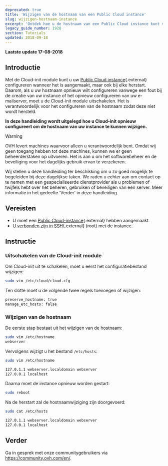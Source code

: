 ```yaml
---
deprecated: true
title: 'Wijzigen van de hostnaam van een Public Cloud instance'
slug: wijzigen-hostnaam-instance
excerpt: 'Ontdek hoe u de hostnaam van een Public Cloud instance kunt veranderen'
legacy_guide_number: 1928
section: Tutorials
updated: 2018-09-18
---
```


**Laatste update 17-08-2018**

## Introductie

Met de Cloud-init module kunt u uw [Public Cloud instance](https://www.ovh.com/nl/public-cloud/instances/){.external} configureren wanneer het is aangemaakt, maar ook bij elke herstart. Daarom, als u uw hostnaam opnieuw wilt configureren vanwege een fout bij de creatie van uw instance of het opnieuw configureren van uw e-mailserver, moet u de Cloud-init module uitschakelen. Het is verantwoordelijk voor het configureren van de hostnaam zodat deze niet wordt hersteld.

**In deze handleiding wordt uitgelegd hoe u Cloud-init opnieuw configureert om de hostnaam van uw instance te kunnen wijzigen.**

> [!warning]
>
> OVH levert machines waarvoor alleen u verantwoordelijk bent. Omdat wij geen toegang hebben tot deze machines, kunnen we er geen beheerderstaken op uitvoeren. Het is aan u om het softwarebeheer en de beveiliging voor het dagelijks gebruik ervan te verzekeren.
>
> Wij stellen u deze handleiding ter beschikking om u zo goed mogelijk te begeleiden bij deze dagelijkse taken. We raden u echter aan om contact op te nemen met een gespecialiseerde dienstprovider als u problemen of twijfels hebt over het beheren, gebruiken of beveiligen van een server. Meer informatie in het gedeelte ‘Verder’ in deze handleiding.
>


## Vereisten

- U moet een [Public Cloud-instance](https://www.ovh.com/nl/public-cloud/instances/){.external} hebben aangemaakt. 
- [U verbonden zijn in SSH](https://docs.ovh.com/nl/public-cloud/eerste-login/){.external} (root) met de instance.


## Instructie

### Uitschakelen van de Cloud-init module

Om Cloud-init uit te schakelen, moet u eerst het configuratiebestand wijzigen:

```sh
sudo vim /etc/cloud/cloud.cfg
```

Ten slotte moet u de volgende twee regels toevoegen of wijzigen:

```sh
preserve_hostname: true
manage_etc_hosts: false
```

### Wijzigen van de hostnaam

De eerste stap bestaat uit het wijzigen van de hostnaam:

```sh
sudo vim /etc/hostname
webserver
```

Vervolgens wijzigt u het bestand `/etc/hosts`:

```sh
sudo vim /etc/hostname

127.0.1.1 webserver.localdomain webserver
127.0.0.1 localhost
```

Daarna moet de instance opnieuw worden gestart: 

```bash
sudo reboot
```

Na de herstart zal de hostnaamwijziging zijn doorgevoerd: 

```sh
sudo cat /etc/hosts

127.0.1.1 webserver.localdomain webserver
127.0.0.1 localhost
```

## Verder 

Ga in gesprek met onze communitygebruikers via <https://community.ovh.com/en/>.